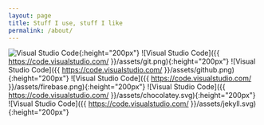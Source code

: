 ```yaml
---
layout: page
title: Stuff I use, stuff I like
permalink: /about/
---
```


![Visual Studio Code](/assets/vsc.ico){:height="200px"}
![Visual Studio Code]({{ https://code.visualstudio.com/ }}/assets/git.png){:height="200px"}
![Visual Studio Code]({{ https://code.visualstudio.com/ }}/assets/github.png){:height="200px"}
![Visual Studio Code]({{ https://code.visualstudio.com/ }}/assets/firebase.png){:height="200px"}
![Visual Studio Code]({{ https://code.visualstudio.com/ }}/assets/chocolatey.svg){:height="200px"}
![Visual Studio Code]({{ https://code.visualstudio.com/ }}/assets/jekyll.svg){:height="200px"}
